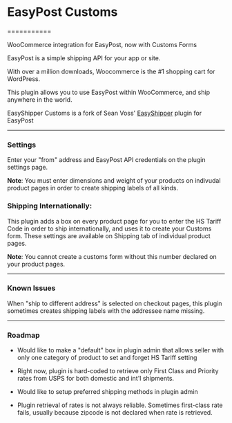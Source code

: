 # EasyPost Customs 
===========

WooCommerce integration for EasyPost, now with Customs Forms

EasyPost is a simple shipping API for your app or site. 

With over a million downloads, Woocommerce is the #1 shopping cart for WordPress.

This plugin allows you to use EasyPost within WooCommerce, and ship anywhere in the world. 

EasyShipper Customs is a fork of Sean Voss' [EasyShipper](http://github.com/seanvoss/easyshipper) plugin for EasyPost

------
### Settings

Enter your "from" address and EasyPost API credentials on the plugin settings page.

**Note**: You must enter dimensions and weight of your products on indivudal product pages in order to create shipping labels of all kinds.


### Shipping Internationally:

This plugin adds a box on every product page for you to enter the HS Tariff Code in order to ship internationally, and uses it to create your Customs form. These settings are available on Shipping tab of individual product pages.

**Note**: You cannot create a customs form without this number declared on your product pages.

------

### Known Issues

When "ship to different address" is selected on checkout pages, this plugin sometimes creates shipping labels with the addressee name missing.


------

### Roadmap

- Would like to make a "default" box in plugin admin that allows seller with only one category of product to set and forget HS Tariff setting

- Right now, plugin is hard-coded to retrieve only First Class and Priority rates from USPS for both domestic and int'l shipments.

- Would like to setup preferred shipping methods in plugin admin

- Plugin retrieval of rates is not always reliable. Sometimes first-class rate fails, usually because zipcode is not declared when rate is retrieved.